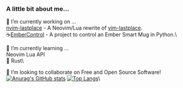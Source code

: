 ### A little bit about me...
🔭 I’m currently working on ...\
[nvim-lastplace](https://github.com/ethanholz/nvim-lastplace) - A Neovim/Lua rewrite of [vim-lastplace](https://github.com/farmergreg/vim-lastplace). \
☕[EmberControl](https://github.com/ethanholz/EmberControl) - A project to control an Ember Smart Mug in Python.\

🌱 I’m currently learning ...\
Neovim Lua API\
🦀 Rust\

👯 I’m looking to collaborate on Free and Open Source Software!\
[![Anurag's GitHub stats](https://github-readme-stats.vercel.app/api?username=ethanholz&theme=onedark)](https://github.com/anuraghazra/github-readme-stats) [![Top Langs](https://github-readme-stats.vercel.app/api/top-langs/?username=ethanholz&theme=onedark)](https://github.com/anuraghazra/github-readme-stats)\
<!--
**ethanholz/ethanholz** is a ✨ _special_ ✨ repository because its `README.md` (this file) appears on your GitHub profile.

Here are some ideas to get you started:

- 🔭 I’m currently working on ...
- 🌱 I’m currently learning ...
- 👯 I’m looking to collaborate on ...
- 🤔 I’m looking for help with ...
- 💬 Ask me about ...
- 📫 How to reach me: ...
- 😄 Pronouns: ...
- ⚡ Fun fact: ...
-->
